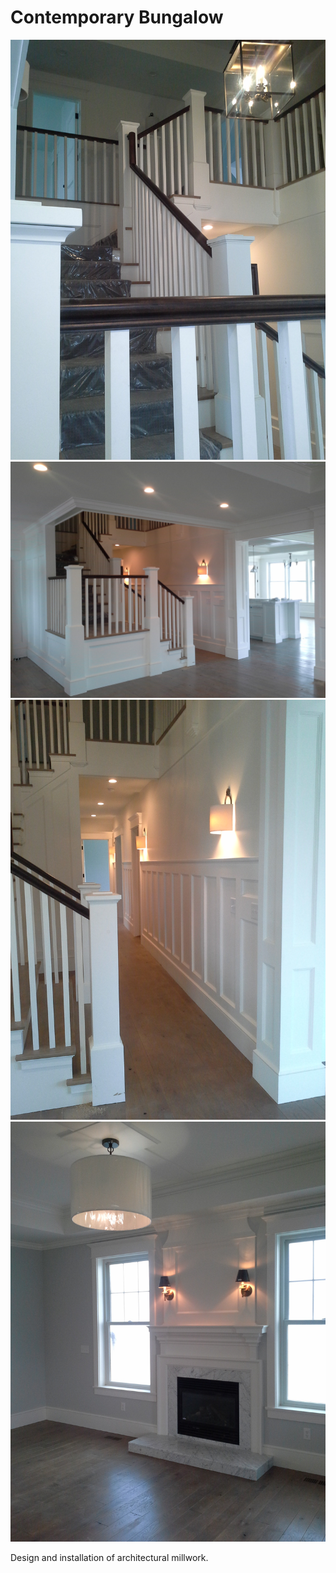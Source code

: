# Contemporary Bungalow

<div class="main-carousel">
  <img class="carousel-cell" src="/_media/portfolio/remodel/contemporary-bungalow/stairs.jpg"/>
  <img class="carousel-cell" src="/_media/portfolio/remodel/contemporary-bungalow/stairs-2.jpg"/>
  <img class="carousel-cell" src="/_media/portfolio/remodel/contemporary-bungalow/hallway.jpg"/>
  <img class="carousel-cell" src="/_media/portfolio/remodel/contemporary-bungalow/fireplace.jpg"/>
</div>

Design and installation of architectural millwork.
